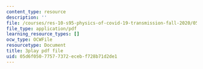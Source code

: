 ```yaml
---
content_type: resource
description: ''
file: /courses/res-10-s95-physics-of-covid-19-transmission-fall-2020/05d6f05077577372ecebf728b71d2de1_nbJRDPcJTWk.pdf
file_type: application/pdf
learning_resource_types: []
ocw_type: OCWFile
resourcetype: Document
title: 3play pdf file
uid: 05d6f050-7757-7372-eceb-f728b71d2de1
---
```

